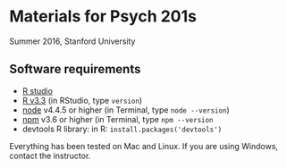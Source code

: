 # Materials for Psych 201s

Summer 2016, Stanford University

## Software requirements

+ [R studio](https://www.rstudio.com/products/rstudio/download/)
+ [R v3.3](https://cran.cnr.berkeley.edu) (in RStudio, type `version`)
+ [node](https://nodejs.org/en/) v4.4.5 or higher (in Terminal, type `node --version`)
+ [npm](https://docs.npmjs.com/getting-started/installing-node) v3.6 or higher (in Terminal, type `npm --version`
+ devtools R library: in R: `install.packages('devtools')`

Everything has been tested on Mac and Linux. If you are using Windows, contact the instructor.
